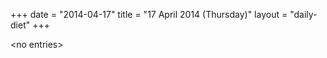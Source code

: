+++
date = "2014-04-17"
title = "17 April 2014 (Thursday)"
layout = "daily-diet"
+++

<p>&lt;no entries&gt;</p>